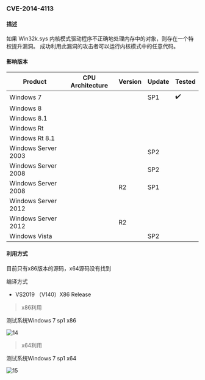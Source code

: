 ### CVE-2014-4113

#### 描述

如果 Win32k.sys 内核模式驱动程序不正确地处理内存中的对象，则存在一个特权提升漏洞。 成功利用此漏洞的攻击者可以运行内核模式中的任意代码。

#### 影响版本

| Product             | CPU Architecture | Version | Update | Tested             |
| ------------------- | ---------------- | ------- | ------ | ------------------ |
| Windows 7           |                  |         | SP1    | :heavy_check_mark: |
| Windows 8           |                  |         |        |                    |
| Windows 8.1         |                  |         |        |                    |
| Windows Rt          |                  |         |        |                    |
| Windows Rt 8.1      |                  |         |        |                    |
| Windows Server 2003 |                  |         | SP2    |                    |
| Windows Server 2008 |                  |         | SP2    |                    |
| Windows Server 2008 |                  | R2      | SP1    |                    |
| Windows Server 2012 |                  |         |        |                    |
| Windows Server 2012 |                  | R2      |        |                    |
| Windows Vista       |                  |         | SP2    |                    |

#### 利用方式

目前只有x86版本的源码，x64源码没有找到

编译方式

- VS2019 （V140）X86 Release

> x86利用

测试系统Windows 7 sp1 x86

![14](https://github.com/Ascotbe/Random-img/blob/master/WindowsKernelExploits/CVE-2014-4113_win7_x86.gif?raw=true)

> x64利用

测试系统Windows 7 sp1 x64

![15](https://github.com/Ascotbe/Random-img/blob/master/WindowsKernelExploits/CVE-2014-4113_win7_x64.gif?raw=true)

